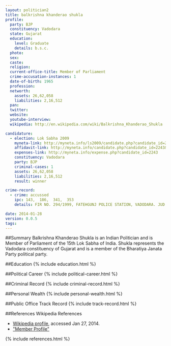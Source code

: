 ```yaml
---
layout: politician2
title: balkrishna khanderao shukla
profile: 
  party: BJP
  constituency: Vadodara
  state: Gujarat
  education: 
    level: Graduate
    details: b.s.c.
  photo: 
  sex: 
  caste: 
  religion: 
  current-office-title: Member of Parliament
  crime-accusation-instances: 1
  date-of-birth: 1965
  profession: 
  networth: 
    assets: 26,62,058
    liabilities: 2,16,512
  pan: 
  twitter: 
  website: 
  youtube-interview: 
  wikipedia: http://en.wikipedia.com/wiki/Balkrishna_Khanderao_Shukla

candidature: 
  - election: Lok Sabha 2009
    myneta-link: http://myneta.info/ls2009/candidate.php?candidate_id=2243
    affidavit-link: http://myneta.info/candidate.php?candidate_id=2243&scan=original
    expenses-link: http://myneta.info/expense.php?candidate_id=2243
    constituency: Vadodara 
    party: BJP
    criminal-cases: 1
    assets: 26,62,058
    liabilities: 2,16,512
    result: winner 

crime-record: 
  - crime: accussed
    ipc: 143,  186,  341,  353
    details: FIR NO. 294/1999, FATEHGUNJ POLICE STATION, VADODARA. JUD. MAG. F.C. VADODARA, CASE NO. 32 85 

date: 2014-01-28
version: 0.0.5
tags: 
---
```

##Summary
Balkrishna Khanderao Shukla is an Indian Politician and is Member of Parliament of the 15th Lok Sabha of India. Shukla represents the Vadodara constituency of Gujarat and is a member of the Bharatiya Janata Party political party.




##Education
{% include education.html %}


##Political Career
{% include political-career.html %}


##Criminal Record
{% include criminal-record.html %}


##Personal Wealth
{% include personal-wealth.html %}


##Public Office Track Record
{% include track-record.html %}


##References
Wikipedia References
- [Wikipedia profile]({{page.profile.wikipedia}}), accessed Jan 27, 2014.
- ["Member Profile"][wiki1]

[wiki1]: http://164.100.47.132/lssnew/Members/Biography.aspx?mpsno=4450


{% include references.html %}